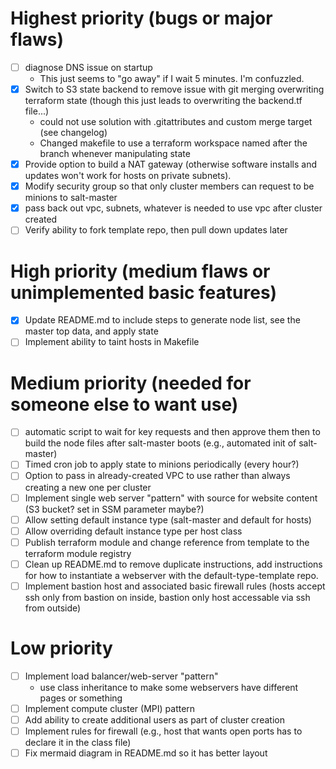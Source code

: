 # Highest priority (bugs or major flaws)
- [ ] diagnose DNS issue on startup
  - This just seems to "go away" if I wait 5 minutes.  I'm confuzzled.
- [X] Switch to S3 state backend to remove issue with git merging overwriting terraform state (though this just leads to overwriting the backend.tf file...)
  - could not use solution with .gitattributes and custom merge target (see changelog)
  - Changed makefile to use a terraform workspace named after the branch whenever manipulating state
- [X] Provide option to build a NAT gateway (otherwise software installs and updates won't work for hosts on private subnets).
- [X] Modify security group so that only cluster members can request to be minions to salt-master
- [X] pass back out vpc, subnets, whatever is needed to use vpc after cluster created
- [ ] Verify ability to fork template repo, then pull down updates later

# High priority (medium flaws or unimplemented basic features)
- [X] Update README.md to include steps to generate node list, see the master top data, and apply state
- [ ] Implement ability to taint hosts in Makefile

# Medium priority (needed for someone else to want use)
- [ ] automatic script to wait for key requests and then approve them then to build the node files after salt-master boots (e.g., automated init of salt-master)
- [ ] Timed cron job to apply state to minions periodically (every hour?)
- [ ] Option to pass in already-created VPC to use rather than always creating a new one per cluster
- [ ] Implement single web server "pattern" with source for website content (S3 bucket?  set in SSM parameter maybe?)
- [ ] Allow setting default instance type (salt-master and default for hosts)
- [ ] Allow overriding default instance type per host class
- [ ] Publish terraform module and change reference from template to the terraform module registry
- [ ] Clean up README.md to remove duplicate instructions, add instructions for how to instantiate a webserver with the default-type-template repo.
- [ ] Implement bastion host and associated basic firewall rules (hosts accept ssh only from bastion on inside, bastion only host accessable via ssh from outside)

# Low priority
- [ ] Implement load balancer/web-server "pattern"
  - use class inheritance to make some webservers have different pages or something
- [ ] Implement compute cluster (MPI) pattern
- [ ] Add ability to create additional users as part of cluster creation
- [ ] Implement rules for firewall (e.g., host that wants open ports has to declare it in the class file)
- [ ] Fix mermaid diagram in README.md so it has better layout
